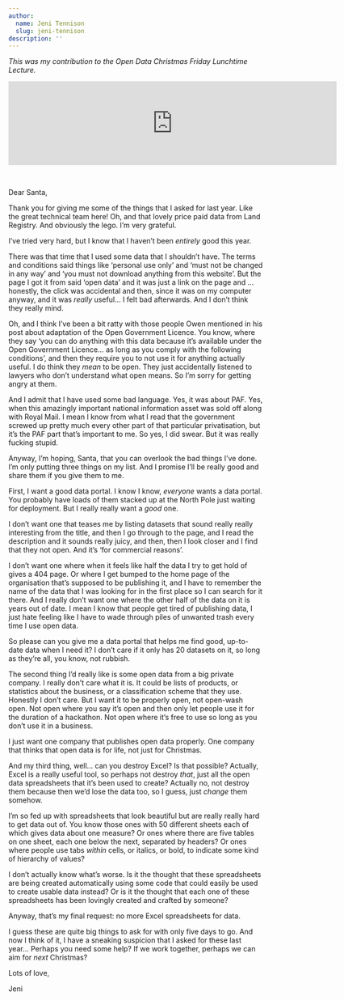 ```yaml
---
author:
  name: Jeni Tennison
  slug: jeni-tennison
description: ''
---
```


<p><em>This was my contribution to the Open Data Christmas Friday Lunchtime Lecture.</em> </p>

<iframe width="650px" height="166" scrolling="no" frameborder="no" src="https://w.soundcloud.com/player/?url=https%3A//api.soundcloud.com/tracks/128304637&amp;color=ff6600&amp;auto_play=false&amp;show_artwork=false"></iframe>
<p><br /></p>

<p>Dear Santa,</p>

<p>Thank you for giving me some of the things that I asked for last year. Like the great technical team here! Oh, and that lovely price paid data from Land Registry. And obviously the lego. I&rsquo;m very grateful.</p>

<p>I&rsquo;ve tried very hard, but I know that I haven&rsquo;t been <em>entirely</em> good this year.</p>

<p>There was that time that I used some data that I shouldn&rsquo;t have. The terms and conditions said things like &lsquo;personal use only&rsquo; and &lsquo;must not be changed in any way&rsquo; and &lsquo;you must not download anything from this website&rsquo;. But the page I got it from said &lsquo;open data&rsquo; and it was just a link on the page and &hellip; honestly, the click was accidental and then, since it was on my computer anyway, and it was <em>really</em> useful&hellip; I felt bad afterwards. And I don&rsquo;t think they really mind.</p>

<p>Oh, and I think I&rsquo;ve been a bit ratty with those people Owen mentioned in his post about adaptation of the Open Government Licence. You know, where they say &lsquo;you can do anything with this data because it&rsquo;s available under the Open Government Licence&hellip; as long as you comply with the following conditions&rsquo;, and then they require you to not use it for anything actually useful. I do think they <em>mean</em> to be open. They just accidentally listened to lawyers who don&rsquo;t understand what open means. So I&rsquo;m sorry for getting angry at them.</p>

<p>And I admit that I have used some bad language. Yes, it was about PAF. Yes, when this amazingly important national information asset was sold off along with Royal Mail. I mean I know from what I read that the government screwed up pretty much every other part of that particular privatisation, but it&rsquo;s the PAF part that&rsquo;s important to me. So yes, I did swear. But it was really fucking stupid.</p>

<p>Anyway, I&rsquo;m hoping, Santa, that you can overlook the bad things I&rsquo;ve done. I&rsquo;m only putting three things on my list. And I promise I&rsquo;ll be really good and share them if you give them to me.</p>

<p>First, I want a good data portal. I know I know, <em>everyone</em> wants a data portal. You probably have loads of them stacked up at the North Pole just waiting for deployment. But I really really want a <em>good</em> one.</p>

<p>I don&rsquo;t want one that teases me by listing datasets that sound really really interesting from the title, and then I go through to the page, and I read the description and it sounds really juicy, and then, then I look closer and I find that they not open. And it&rsquo;s &lsquo;for commercial reasons&rsquo;.</p>

<p>I don&rsquo;t want one where when it feels like half the data I try to get hold of gives a 404 page. Or where I get bumped to the home page of the organisation that&rsquo;s supposed to be publishing it, and I have to remember the name of the data that I was looking for in the first place so I can search for it there. And I really don&rsquo;t want one where the other half of the data on it is years out of date. I mean I know that people get tired of publishing data, I just hate feeling like I have to wade through piles of unwanted trash every time I use open data.</p>

<p>So please can you give me a data portal that helps me find good, up-to-date data when I need it? I don&rsquo;t care if it only has 20 datasets on it, so long as they&rsquo;re all, you know, not rubbish.</p>

<p>The second thing I&rsquo;d really like is some open data from a big private company. I really don&rsquo;t care what it is. It could be lists of products, or statistics about the business, or a classification scheme that they use. Honestly I don&rsquo;t care. But I want it to be properly open, not open-wash open. Not open where you say it&rsquo;s open and then only let people use it for the duration of a hackathon. Not open where it&rsquo;s free to use so long as you don&rsquo;t use it in a business.</p>

<p>I just want one company that publishes open data properly. One company that thinks that open data is for life, not just for Christmas.</p>

<p>And my third thing, well&hellip; can you destroy Excel? Is that possible? Actually, Excel is a really useful tool, so perhaps not destroy <em>that</em>, just all the open data spreadsheets that it&rsquo;s been used to create? Actually no, not destroy them because then we&rsquo;d lose the data too, so I guess, just <em>change</em> them somehow.</p>

<p>I&rsquo;m so fed up with spreadsheets that look beautiful but are really really hard to get data out of. You know those ones with 50 different sheets each of which gives data about one measure? Or ones where there are five tables on one sheet, each one below the next, separated by headers? Or ones where people use tabs <em>within</em> cells, or italics, or bold, to indicate some kind of hierarchy of values?</p>

<p>I don&rsquo;t actually know what&rsquo;s worse. Is it the thought that these spreadsheets are being created automatically using some code that could easily be used to create usable data instead? Or is it the thought that each one of these spreadsheets has been lovingly created and crafted by someone?</p>

<p>Anyway, that&rsquo;s my final request: no more Excel spreadsheets for data.</p>

<p>I guess these are quite big things to ask for with only five days to go. And now I think of it, I have a sneaking suspicion that I asked for these last year&hellip; Perhaps you need some help? If we work together, perhaps we can aim for <em>next</em> Christmas?</p>

<p>Lots of love,</p>

<p>Jeni</p>

